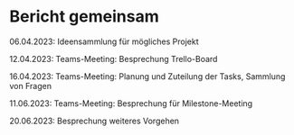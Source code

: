 # Bericht gemeinsam
06.04.2023:
    Ideensammlung für mögliches Projekt

12.04.2023:
    Teams-Meeting: Besprechung Trello-Board

16.04.2023:
    Teams-Meeting: Planung und Zuteilung der Tasks, Sammlung von Fragen

11.06.2023:
    Teams-Meeting: Besprechung für Milestone-Meeting

20.06.2023:
    Besprechung weiteres Vorgehen